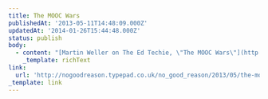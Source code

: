 ```yaml
---
title: The MOOC Wars
publishedAt: '2013-05-11T14:48:09.000Z'
updatedAt: '2014-01-26T15:44:48.000Z'
status: publish
body:
  - content: "[Martin Weller on The Ed Techie, \"The MOOC Wars\"](http://nogoodreason.typepad.co.uk/no_good_reason/2013/05/the-mooc-wars.html):\n\n<ExtendedQuote>\n  So Clark dismisses the impact of early MOOCers, claiming it was Khan that caused it all: \"It took a hedge fund manager to shake up education because he didn\x92t have any HE baggage.\" Why? Because it appeals to the narrative to have a saviour riding in from outside HE to save education. If you acknowledge that these ideas may have come from within HE then that could look like venture capitalists latching on to a good idea in universities and trying to make money from it. That doesn't sound as sexy and brave.\n</ExtendedQuote>\n\nThe original Canadian developers of the MOOC (now dubbed the \"cMOOC\") are being written out of the history books. \_Martin has a good idea why.\n"
    _template: richText
link:
  url: 'http://nogoodreason.typepad.co.uk/no_good_reason/2013/05/the-mooc-wars.html'
_template: link
---
```


